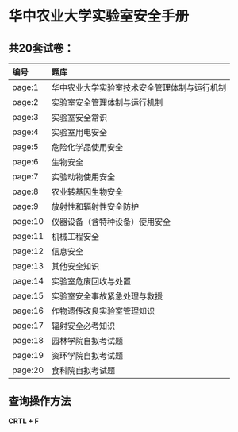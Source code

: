 # 华中农业大学实验室安全手册
## 共20套试卷：
|编号|题库|
|:---|:---|
|page:1|华中农业大学实验室技术安全管理体制与运行机制|
|page:2|实验室安全管理体制与运行机制|
|page:3|实验室安全常识|
|page:4|实验室用电安全| 
|page:5|危险化学品使用安全|  
|page:6|生物安全|
|page:7|实验动物使用安全|  
|page:8|农业转基因生物安全| 
|page:9|放射性和辐射性安全防护| 
|page:10|仪器设备（含特种设备）使用安全|  
|page:11|机械工程安全|
|page:12|信息安全|
|page:13|其他安全知识|
|page:14|实验室危废回收与处置|
|page:15|实验室安全事故紧急处理与救援|
|page:16|作物遗传改良实验室管理知识|
|page:17|辐射安全必考知识|
|page:18|园林学院自拟考试题|
|page:19|资环学院自拟考试题|
|page:20|食科院自拟考试题|
## 查询操作方法
**CRTL + F**
